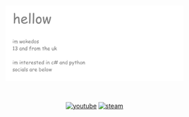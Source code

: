 <p align="center"><img width="80%" alt="hellow person" src="./assets/hellow.png" /></a></p>

<br />

<p align="center">
  <a href="https://www.youtube.com/@w0kee/"><img src="https://img.icons8.com/color/96/000000/youtube.png" alt="youtube"/></a>
  <a href="https://steamcommunity.com/id/wokedosishot/"><img src="https://img.icons8.com/fluent/96/000000/steam.png" alt="steam"/></a>

</p>
